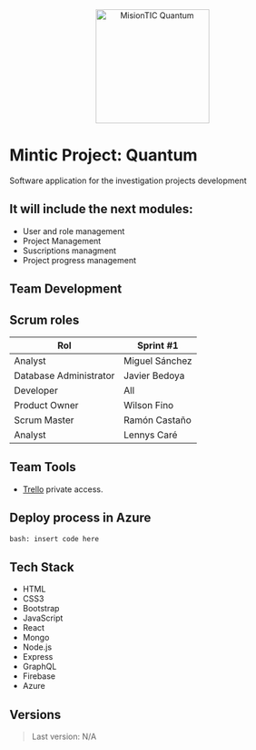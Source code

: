 <div align="center"><img src="https://i.ibb.co/yn7tSgR/Quantumlogo.jpg" alt="MisionTIC Quantum" height="200" /> </div>

# Mintic Project: Quantum
Software application for the investigation projects development
<br>
## It will include the next modules:
* User and role management
* Project Management
* Suscriptions managment
* Project progress management

## Team Development


## Scrum roles
|Rol | Sprint #1
|--|--|
|Analyst |Miguel Sánchez
|Database Administrator |Javier Bedoya
|Developer |All
|Product Owner |Wilson Fino
|Scrum Master |Ramón Castaño
|Analyst |Lennys Caré



## Team Tools
* [Trello](https://trello.com/b/WnYfbbbc/proyecto-desarrollo-web-mintic) private access.


## Deploy process in Azure
``` html
bash: insert code here
```

## Tech Stack
* HTML
* CSS3
* Bootstrap
* JavaScript
* React
* Mongo
* Node.js
* Express
* GraphQL
* Firebase
* Azure



## Versions
> Last version: N/A


